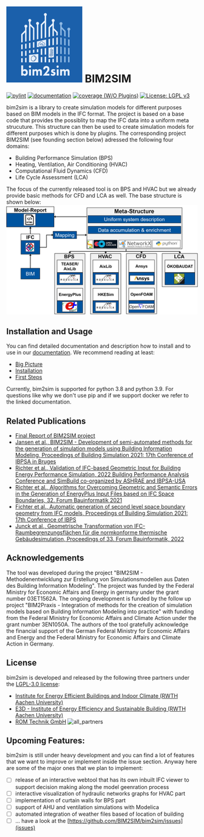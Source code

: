 # <img src='docs/source/img/static/b2s_logo.png' width='200'> BIM2SIM 
[![pylint](https://bim2sim.github.io/bim2sim/development/pylint/pylint.svg)](https://bim2sim.github.io/bim2sim/development/pylint/pylint.html)
[![documentation](https://bim2sim.github.io/bim2sim/development/docs/doc.svg)](https://bim2sim.github.io/bim2sim/development/docs/index.html)
[![coverage (W/O Plugins)](https://bim2sim.github.io/bim2sim/development/coverage/badge.svg)](https://bim2sim.github.io/bim2sim/development/coverage)
[![License: LGPL v3](https://img.shields.io/badge/License-LGPL_v3-blue.svg)](https://www.gnu.org/licenses/lgpl-3.0)

bim2sim is a library to create simulation models for different purposes based on BIM models in the IFC format. The project is based on a base code that provides the possiblity to map the IFC data into a uniform meta strucuture. This structure can then be used to create simulation models for different purposes which is done by plugins. The corresponding project BIM2SIM (see founding section below) adressed the following four domains:

* Building Performance Simulation (BPS)
* Heating, Ventilation, Air Conditioning (HVAC)
* Computational Fluid Dynamics (CFD)
* Life Cycle Assessment (LCA) 

The focus of the currently released tool is on BPS and HVAC but we already provide basic methods for CFD and LCA as well. The base structure is shown below: 
![Toolchain](docs/source/img/static/bim2sim_project_workflow_eng.png)

## Installation and Usage
You can find detailed documentation and description how to install and to use in our [documentation](https://bim2sim.github.io/bim2sim//development/docs/overview.html). We recommend reading at least:
* [Big Picture](https://bim2sim.github.io/bim2sim//development/docs/overview.html)
* [Installation](https://bim2sim.github.io/bim2sim//development/docs/installation.html)
* [First Steps](https://bim2sim.github.io/bim2sim//development/docs/first-steps.html)

Currently, bim2sim is supported for python 3.8 and python 3.9.
For questions like why we don't use pip and if we support docker we refer to the linked documentation.


## Related Publications
* [Final Report of BIM2SIM project](https://doi.org/10.2314/KXP:1819319997)
* [Jansen et al., BIM2SIM - Development of semi-automated methods for the generation of simulation models using Building Information Modeling, Proceedings of Building Simulation 2021: 17th Conference of IBPSA in Bruges](https://doi.org/10.26868/25222708.2021.30228)
* [Richter et al., Validation of IFC-based Geometric Input for Building Energy Performance Simulation, 2022 Building Performance Analysis Conference and SimBuild co-organized by ASHRAE and IBPSA-USA](https://doi.org/10.26868/25746308.2022.C033)
* [Richter et al., Algorithms for Overcoming Geometric and Semantic Errors in the Generation of EnergyPlus Input Files based on IFC Space Boundaries, 32. Forum Bauinformatik 2021](https://tuprints.ulb.tu-darmstadt.de/21521/)
* [Fichter et al., Automatic generation of second level space boundary geometry from IFC models, Proceedings of Building Simulation 2021: 17th Conference of IBPS](https://doi.org/10.26868/25222708.2021.30156)
* [Junck et al., Geometrische Transformation von IFC-Raumbegrenzungsflächen für die normkonforme thermische Gebäudesimulation, Proceedings of 33. Forum Bauinformatik, 2022](https://doi.org/10.14459/2022md1686600)

## Acknowledgements
The tool was developed during the project "BIM2SIM - Methodenentwicklung zur Erstellung von Simulationsmodellen aus Daten des Building Information Modeling". The project was funded by the Federal Ministry for Economic Affairs and Energy in germany under the grant number 03ET1562A. The ongoing development is funded by the follow up project "BIM2Praxis - Integration of methods for the creation of simulation models based on Building Information Modeling into practice" with funding from the Federal Ministry for Economic Affairs and Climate Action under the grant number 3EN1050A. The authors of the tool gratefully acknowledge the financial support of the German Federal Ministry for Economic Affairs and Energy and the Federal Ministry for Economic Affairs and Climate Action in Germany.

## License
bim2sim is developed and released by the following three partners under the [LGPL-3.0 license](https://github.com/BIM2SIM/bim2sim/blob/main/LICENSE):
* [Institute for Energy Efficient Buildings and Indoor Climate (RWTH Aachen University)](https://www.ebc.eonerc.rwth-aachen.de/cms/~dmzz/E-ON-ERC-EBC/)
* [E3D - Institute of Energy Efficiency and Sustainable Building (RWTH Aachen University)](https://www.e3d.rwth-aachen.de/cms/~iyld/E3D/?lidx=1)
* [ROM Technik GmbH](https://www.rom-technik.de/home/)
![all_partners](https://user-images.githubusercontent.com/27726960/211298128-09799889-774a-49a5-a7c4-9c9163613990.png)


## Upcoming Features:
bim2sim is still under heavy development and you can find a lot of features that we want to improve or implement inside the issue section. Anyway here are some of the major ones that we plan to implement:
* [ ] release of an interactive webtool that has its own inbuilt IFC viewer to support decision making along the model geenration process
* [ ] interactive visualization of hydraulic networks graphs for HVAC part 
* [ ] implementation of curtain walls for BPS part
* [ ] support of AHU and ventilation simulations with Modelica
* [ ] automated integration of weather files based of location of building
* [ ] ... have a look at the [https://github.com/BIM2SIM/bim2sim/issues](issues)

